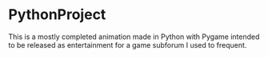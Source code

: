 # PythonProject

This is a mostly completed animation made in Python with Pygame intended to be released as entertainment for a game subforum I used to frequent.
